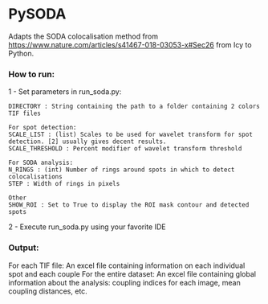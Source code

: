 # PySODA

Adapts the SODA colocalisation method from https://www.nature.com/articles/s41467-018-03053-x#Sec26 from Icy to Python.


### How to run:

  1 - Set parameters in run_soda.py:
  
    DIRECTORY : String containing the path to a folder containing 2 colors TIF files

    For spot detection:
    SCALE_LIST : (list) Scales to be used for wavelet transform for spot detection. [2] usually gives decent results.
    SCALE_THRESHOLD : Percent modifier of wavelet transform threshold

    For SODA analysis:
    N_RINGS : (int) Number of rings around spots in which to detect colocalisations
    STEP : Width of rings in pixels

    Other
    SHOW_ROI : Set to True to display the ROI mask contour and detected spots
   

2 - Execute run_soda.py using your favorite IDE

### Output:

For each TIF file: An excel file containing information on each individual spot and each couple
For the entire dataset: An excel file containing global information about the analysis: coupling indices for each image, mean coupling distances, etc.
